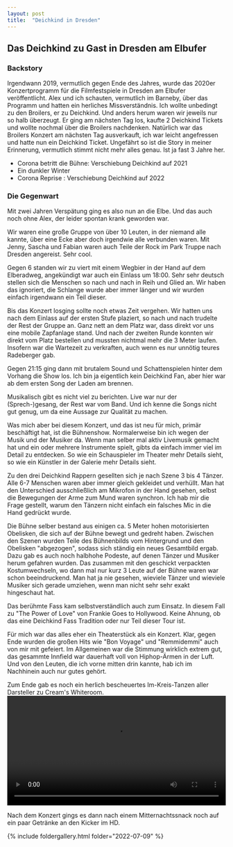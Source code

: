 ```yaml
---
layout: post
title:  "Deichkind in Dresden"
---
```


## Das Deichkind zu Gast in Dresden am Elbufer

### Backstory
Irgendwann 2019, vermutlich gegen Ende des Jahres, wurde das 2020er Konzertprogramm für die Filmfestspiele in Dresden am Elbufer veröffentlicht.
Alex und ich schauten, vermutlich im Barneby, über das Programm und hatten ein herliches Missverständnis.
Ich wollte unbedingt zu den Broilers, er zu Deichkind.
Und anders herum waren wir jeweils nur so halb überzeugt.
Er ging am nächsten Tag los, kaufte 2 Deichkind Tickets und wollte nochmal über die Broilers nachdenken.
Natürlich war das Broilers Konzert am nächsten Tag ausverkauft, ich war leicht angefressen und hatte nun ein Deichkind Ticket.
Ungefährt so ist die Story in meiner Erinnerung, vermutlich stimmt nicht mehr alles genau. Ist ja fast 3 Jahre her.

* Corona betritt die Bühne: Verschiebung Deichkind auf 2021
* Ein dunkler Winter
* Corona Reprise : Verschiebung Deichkind auf 2022

### Die Gegenwart
Mit zwei Jahren Verspätung ging es also nun an die Elbe. Und das auch noch ohne Alex, der leider spontan krank geworden war.

Wir waren eine große Gruppe von über 10 Leuten, in der niemand alle kannte, über eine Ecke aber doch irgendwie alle verbunden waren.
Mit Jenny, Sascha und Fabian waren auch Teile der Rock im Park Truppe nach Dresden angereist. Sehr cool.

Gegen 6 standen wir zu viert mit einem Wegbier in der Hand auf dem Elberadweg, angekündigt war auch ein Einlass um 18:00.
Sehr sehr deutsch stellen sich die Menschen so nach und nach in Reih und Glied an.
Wir haben das ignoriert, die Schlange wurde aber immer länger und wir wurden einfach irgendwann ein Teil dieser.
 
Bis das Konzert losging sollte noch etwas Zeit vergehen.
Wir hatten uns nach dem Einlass auf der ersten Stufe plaziert, so nach und nach trudelte der Rest der Gruppe an.
Ganz nett an dem Platz war, dass direkt vor uns eine mobile Zapfanlage stand.
Und nach der zweiten Runde konnten wir direkt vom Platz bestellen und mussten nichtmal mehr die 3 Meter laufen.
Insofern war die Wartezeit zu verkraften, auch wenn es nur unnötig teures Radeberger gab.

Gegen 21:15 ging dann mit brutalem Sound und Schattenspielen hinter dem Vorhang die Show los.
Ich bin ja eigentlich kein Deichkind Fan, aber hier war ab dem ersten Song der Laden am brennen.

Musikalisch gibt es nicht viel zu berichten. Live war nur der (Sprech-)gesang, der Rest war vom Band.
Und ich kenne die Songs nicht gut genug, um da eine Aussage zur Qualität zu machen.

Was mich aber bei diesem Konzert, und das ist neu für mich, primär beschäftigt hat, ist die Bühnenshow.
Normalerweise bin ich wegen der Musik und der Musiker da.
Wenn man selber mal aktiv Livemusik gemacht hat und ein oder mehrere Instrumente spielt, gibts da einfach immer viel im Detail zu entdecken.
So wie ein Schauspieler im Theater mehr Details sieht, so wie ein Künstler in der Galerie mehr Details sieht.

Zu den drei Deichkind Rappern gesellten sich je nach Szene 3 bis 4 Tänzer. Alle 6-7 Menschen waren aber immer gleich gekleidet und verhüllt.
Man hat den Unterschied ausschließlich am Mikrofon in der Hand gesehen, selbst die Bewegungen der Arme zum Mund waren synchron.
Ich hab mir die Frage gestellt, warum den Tänzern nicht einfach ein falsches Mic in die Hand gedrückt wurde.

Die Bühne selber bestand aus einigen ca. 5 Meter hohen motorisierten Obelisken, die sich auf der Bühne bewegt und gedreht haben.
Zwischen den Szenen wurden Teile des Bühnenbilds vom Hintergrund und den Obelisken "abgezogen", sodass sich ständig ein neues Gesamtbild ergab.
Dazu gab es auch noch halbhohe Podeste, auf denen Tänzer und Musiker herum gefahren wurden.
Das zusammen mit den geschickt verpackten Kostumwechseln, wo dann mal nur kurz 3 Leute auf der Bühne waren war schon beeindruckend.
Man hat ja nie gesehen, wieviele Tänzer und wieviele Musiker sich gerade umziehen, wenn man nicht sehr sehr exakt hingeschaut hat.

Das berühmte Fass kam selbstverständlich auch zum Einsatz. In diesem Fall zu "The Power of Love" von Frankie Goes to Hollywood.
Keine Ahnung, ob das eine Deichkind Fass Tradition oder nur Teil dieser Tour ist.

Für mich war das alles eher ein Theaterstück als ein Konzert. Klar, gegen Ende wurden die großen Hits wie "Bon Voyage" und "Remmidemmi" auch von mir mit gefeiert.
Im Allgemeinen war die Stimmung wirklich extrem gut, das gesammte Innfield war dauerhaft voll von Hiphop-Ärmen in der Luft. 
Und von den Leuten, die ich vorne mitten drin kannte, hab ich im Nachhinein auch nur gutes gehört. 

Zum Ende gab es noch ein herlich bescheuertes Im-Kreis-Tanzen aller Darsteller zu Cream's Whiteroom.
<video width='100%' preload='metadata' controls> <source src='/assets/deichkind_whiteroom.mp4' type='video/mp4'/> </video>

Nach dem Konzert gings es dann nach einem Mitternachtssnack noch auf ein paar Getränke an den Kicker im HD.

{% include foldergallery.html folder="2022-07-09" %}

